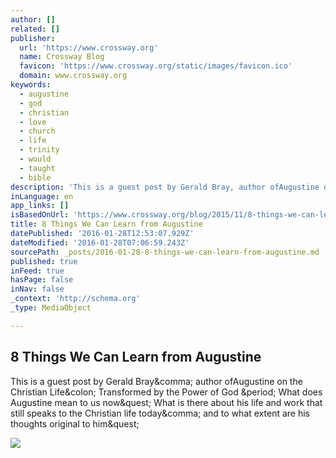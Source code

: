 ```yaml
---
author: []
related: []
publisher:
  url: 'https://www.crossway.org'
  name: Crossway Blog
  favicon: 'https://www.crossway.org/static/images/favicon.ico'
  domain: www.crossway.org
keywords:
  - augustine
  - god
  - christian
  - love
  - church
  - life
  - trinity
  - would
  - taught
  - bible
description: 'This is a guest post by Gerald Bray, author ofAugustine on the Christian Life: Transformed by the Power of God . What does Augustine mean to us now? What is there about his life and work that still speaks to the Christian life today, and to what extent are his thoughts original to him?'
inLanguage: en
app_links: []
isBasedOnUrl: 'https://www.crossway.org/blog/2015/11/8-things-we-can-learn-from-st-augustine/'
title: 8 Things We Can Learn from Augustine
datePublished: '2016-01-28T12:53:07.929Z'
dateModified: '2016-01-28T07:06:59.243Z'
sourcePath: _posts/2016-01-28-8-things-we-can-learn-from-augustine.md
published: true
inFeed: true
hasPage: false
inNav: false
_context: 'http://schema.org'
_type: MediaObject

---
```

<article style=""><h1>8 Things We Can Learn from Augustine</h1><p>This is a guest post by Gerald Bray&amp;comma; author ofAugustine on the Christian Life&amp;colon; Transformed by the Power of God &amp;period; What does Augustine mean to us now&amp;quest; What is there about his life and work that still speaks to the Christian life today&amp;comma; and to what extent are his thoughts original to him&amp;quest;</p><img src="https://www.crossway.org/blog/content/images/2015/11/st-augustine.jpg" /></article>